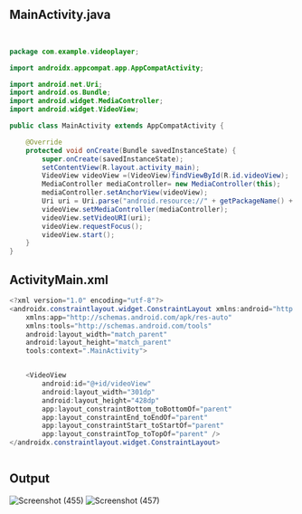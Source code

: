 

## MainActivity.java

```java


package com.example.videoplayer;

import androidx.appcompat.app.AppCompatActivity;

import android.net.Uri;
import android.os.Bundle;
import android.widget.MediaController;
import android.widget.VideoView;

public class MainActivity extends AppCompatActivity {

    @Override
    protected void onCreate(Bundle savedInstanceState) {
        super.onCreate(savedInstanceState);
        setContentView(R.layout.activity_main);
        VideoView videoView =(VideoView)findViewById(R.id.videoView);
        MediaController mediaController= new MediaController(this);
        mediaController.setAnchorView(videoView);
        Uri uri = Uri.parse("android.resource://" + getPackageName() + "/" + R.raw.c);
        videoView.setMediaController(mediaController);
        videoView.setVideoURI(uri);
        videoView.requestFocus();
        videoView.start();
    }
}


```

## ActivityMain.xml


```java
<?xml version="1.0" encoding="utf-8"?>
<androidx.constraintlayout.widget.ConstraintLayout xmlns:android="http://schemas.android.com/apk/res/android"
    xmlns:app="http://schemas.android.com/apk/res-auto"
    xmlns:tools="http://schemas.android.com/tools"
    android:layout_width="match_parent"
    android:layout_height="match_parent"
    tools:context=".MainActivity">


    <VideoView
        android:id="@+id/videoView"
        android:layout_width="301dp"
        android:layout_height="428dp"
        app:layout_constraintBottom_toBottomOf="parent"
        app:layout_constraintEnd_toEndOf="parent"
        app:layout_constraintStart_toStartOf="parent"
        app:layout_constraintTop_toTopOf="parent" />
</androidx.constraintlayout.widget.ConstraintLayout>



```



## Output
![Screenshot (455)](https://user-images.githubusercontent.com/75243072/197353810-57433677-a90b-4be7-a351-8b6275dabaae.png)
![Screenshot (457)](https://user-images.githubusercontent.com/75243072/197353872-c3771614-d633-45a3-8c3b-04edf6569174.png)
